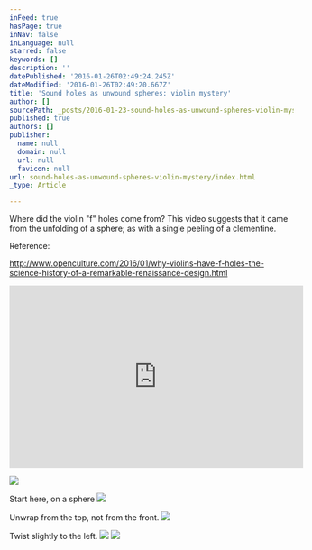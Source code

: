 ```yaml
---
inFeed: true
hasPage: true
inNav: false
inLanguage: null
starred: false
keywords: []
description: ''
datePublished: '2016-01-26T02:49:24.245Z'
dateModified: '2016-01-26T02:49:20.667Z'
title: 'Sound holes as unwound spheres: violin mystery'
author: []
sourcePath: _posts/2016-01-23-sound-holes-as-unwound-spheres-violin-mystery.md
published: true
authors: []
publisher:
  name: null
  domain: null
  url: null
  favicon: null
url: sound-holes-as-unwound-spheres-violin-mystery/index.html
_type: Article

---
```

Where did the violin "f" holes come from?  This video suggests that it came from the unfolding of a sphere; as with a single peeling of a clementine.  

Reference: 

http://www.openculture.com/2016/01/why-violins-have-f-holes-the-science-history-of-a-remarkable-renaissance-design.html

<iframe width="521" height="324" frameborder="0" src="https://www.youtube.com/embed/E2X3CxRyygs" allowfullscreen="allowfullscreen" style=""></iframe>

![](https://the-grid-user-content.s3-us-west-2.amazonaws.com/c6210671-019f-4e7b-b0d8-c87cf95f34c6.png)

Start here, on a sphere
![](https://the-grid-user-content.s3-us-west-2.amazonaws.com/178a02fe-ff5d-4be4-afed-2647bd6539fa.png)

Unwrap from the top, not from the front.
![](https://the-grid-user-content.s3-us-west-2.amazonaws.com/17828cc8-b942-44ee-ab42-67bf944d1372.png)

Twist slightly to the left. ![](https://the-grid-user-content.s3-us-west-2.amazonaws.com/4f113cc0-675c-461b-980b-a1155be34ef3.gif)
![](https://the-grid-user-content.s3-us-west-2.amazonaws.com/d1d71e40-8f8f-4b59-b3bc-61a8abdee87b.gif)